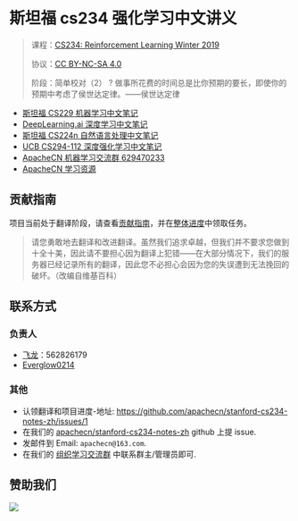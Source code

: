 # 斯坦福 cs234 强化学习中文讲义

> 课程：[CS234: Reinforcement Learning Winter 2019](https://web.stanford.edu/class/cs234/schedule.html)
> 
> 协议：[CC BY-NC-SA 4.0](http://creativecommons.org/licenses/by-nc-sa/4.0/)
> 
> 阶段：简单校对（2）
?
> 做事所花费的时间总是比你预期的要长，即使你的预期中考虑了侯世达定律。——侯世达定律

+   [斯坦福 CS229 机器学习中文笔记](http://ai-start.com/ml2014/)
+   [DeepLearning.ai 深度学习中文笔记](http://ai-start.com/dl2017/)
+   [斯坦福 CS224n 自然语言处理中文笔记](https://github.com/apachecn/stanford-cs224n-notes-zh) 
+   [UCB CS294-112 深度强化学习中文笔记](https://github.com/apachecn/ucb-cs294-112-notes-zh)
+   [ApacheCN 机器学习交流群 629470233](http://shang.qq.com/wpa/qunwpa?idkey=30e5f1123a79867570f665aa3a483ca404b1c3f77737bc01ec520ed5f078ddef)
+   [ApacheCN 学习资源](http://www.apachecn.org/)

## 贡献指南

项目当前处于翻译阶段，请查看[贡献指南](CONTRIBUTING.md)，并在[整体进度](https://github.com/apachecn/seaborn-doc-zh/issues/1)中领取任务。

> 请您勇敢地去翻译和改进翻译。虽然我们追求卓越，但我们并不要求您做到十全十美，因此请不要担心因为翻译上犯错——在大部分情况下，我们的服务器已经记录所有的翻译，因此您不必担心会因为您的失误遭到无法挽回的破坏。（改编自维基百科）

## 联系方式

### 负责人

+   [飞龙](https://github.com/wizardforcel)：562826179
+   [Everglow0214](https://github.com/Everglow0214)

### 其他

*   认领翻译和项目进度-地址: <https://github.com/apachecn/stanford-cs234-notes-zh/issues/1>
*   在我们的 [apachecn/stanford-cs234-notes-zh](https://github.com/apachecn/stanford-cs234-notes-zh) github 上提 issue.
*   发邮件到 Email: `apachecn@163.com`.
*   在我们的 [组织学习交流群](http://www.apachecn.org/organization/348.html) 中联系群主/管理员即可.

## 赞助我们

![](http://data.apachecn.org/img/about/donate.jpg)
